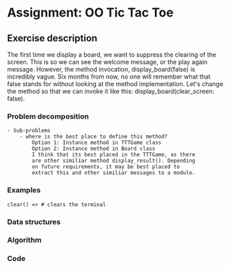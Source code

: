 # Assignment: OO Tic Tac Toe

## Exercise description
The first time we display a board, we want to suppress the clearing of the screen. This is so we can see the welcome message, or the play again message. However, the method invocation, display_board(false) is incredibly vague. Six months from now, no one will remember what that false stands for without looking at the method implementation. Let's change the method so that we can invoke it like this: display_board(clear_screen: false).

### Problem decomposition
	- Sub-problems
		- where is the best place to define this method?
			Option 1: Instance method in TTTGame class
			Option 2: Instance method in Board class
			I think that its best placed in the TTTGame, as there
			are other similiar method display_result(). Depending
			on future requirements, it may be best placed to
			extract this and other similiar messages to a module.
### Examples
	clear() => # clears the terminal
### Data structures
### Algorithm
### Code
